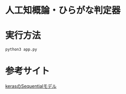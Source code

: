 # 人工知概論・ひらがな判定器

# 実行方法

```
python3 app.py
```

# 参考サイト
[kerasのSequentialモデル](https://keras.io/ja/getting-started/sequential-model-guide/)